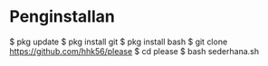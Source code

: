 # Penginstallan
$ pkg update
$ pkg install git
$ pkg install bash
$ git clone https://github.com/hhk56/please
$ cd please
$ bash sederhana.sh
 

